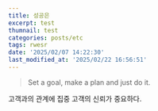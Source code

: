 ```yaml
---
title: 성공은
excerpt: test
thumnail: test
categories: posts/etc
tags: rwesr
date: '2025/02/07 14:22:30'
last_modified_at: '2025/02/22 16:56:51'
---
```

> Set a goal, make a plan and just do it.


고객과의 관계에 집중
고객의 신뢰가 중요하다.


